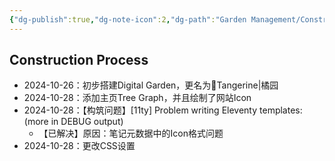 ```yaml
---
{"dg-publish":true,"dg-note-icon":2,"dg-path":"Garden Management/Construction Process.md","permalink":"/Garden Management/Construction Process/","dgPassFrontmatter":true,"noteIcon":2,"created":"2024-10-26T20:16:51.000+08:00","updated":"2024-10-29T20:48:29.609+08:00"}
---
```


## Construction Process
- 2024-10-26：初步搭建Digital Garden，更名为🍊Tangerine|橘园
- 2024-10-28：添加主页Tree Graph，并且绘制了网站Icon
- 2024-10-28：【构筑问题】[11ty] Problem writing Eleventy templates: (more in DEBUG output)
	- 【已解决】原因：笔记元数据中的Icon格式问题
- 2024-10-28：更改CSS设置